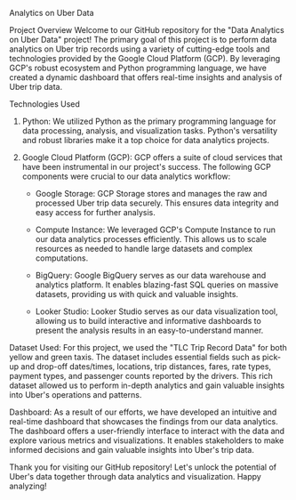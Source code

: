 Analytics on Uber Data

Project Overview
Welcome to our GitHub repository for the "Data Analytics on Uber Data" project! The primary goal of this project is to perform data analytics on Uber trip records using a variety of cutting-edge tools and technologies provided by the Google Cloud Platform (GCP). By leveraging GCP's robust ecosystem and Python programming language, we have created a dynamic dashboard that offers real-time insights and analysis of Uber trip data.

Technologies Used
1. Python: We utilized Python as the primary programming language for data processing, analysis, and visualization tasks. Python's versatility and robust libraries make it a top choice for data analytics projects.

2. Google Cloud Platform (GCP): GCP offers a suite of cloud services that have been instrumental in our project's success. The following GCP components were crucial to our data analytics workflow:

   - Google Storage: GCP Storage stores and manages the raw and processed Uber trip data securely. This ensures data integrity and easy access for further analysis.

   - Compute Instance: We leveraged GCP's Compute Instance to run our data analytics processes efficiently. This allows us to scale resources as needed to handle large datasets and complex computations.

   - BigQuery: Google BigQuery serves as our data warehouse and analytics platform. It enables blazing-fast SQL queries on massive datasets, providing us with quick and valuable insights.

   - Looker Studio: Looker Studio serves as our data visualization tool, allowing us to build interactive and informative dashboards to present the analysis results in an easy-to-understand manner.

Dataset Used:
For this project, we used the "TLC Trip Record Data" for both yellow and green taxis. The dataset includes essential fields such as pick-up and drop-off dates/times, locations, trip distances, fares, rate types, payment types, and passenger counts reported by the drivers. This rich dataset allowed us to perform in-depth analytics and gain valuable insights into Uber's operations and patterns.

Dashboard:
As a result of our efforts, we have developed an intuitive and real-time dashboard that showcases the findings from our data analytics. The dashboard offers a user-friendly interface to interact with the data and explore various metrics and visualizations. It enables stakeholders to make informed decisions and gain valuable insights into Uber's trip data.


Thank you for visiting our GitHub repository! Let's unlock the potential of Uber's data together through data analytics and visualization. Happy analyzing!
